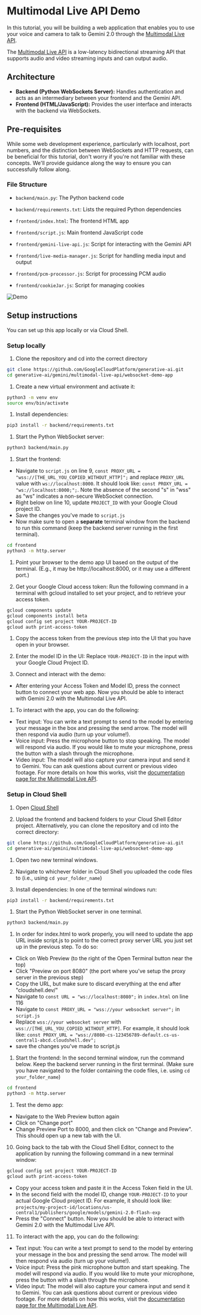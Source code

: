 # Multimodal Live API Demo

In this tutorial, you will be building a web application that enables you to use your voice and camera to talk to Gemini 2.0 through the [Multimodal Live API](https://cloud.google.com/vertex-ai/generative-ai/docs/model-reference/multimodal-live).

The [Multimodal Live API](https://cloud.google.com/vertex-ai/generative-ai/docs/model-reference/multimodal-live) is a low-latency bidirectional streaming API that supports audio and video streaming inputs and can output audio.

## Architecture

- **Backend (Python WebSockets Server):** Handles authentication and acts as an intermediary between your frontend and the Gemini API.
- **Frontend (HTML/JavaScript):** Provides the user interface and interacts with the backend via WebSockets.

## Pre-requisites

While some web development experience, particularly with localhost, port numbers, and the distinction between WebSockets and HTTP requests, can be beneficial for this tutorial, don't worry if you're not familiar with these concepts. We'll provide guidance along the way to ensure you can successfully follow along.

### File Structure

- `backend/main.py`: The Python backend code
- `backend/requirements.txt`: Lists the required Python dependencies

- `frontend/index.html`: The frontend HTML app
- `frontend/script.js`: Main frontend JavaScript code
- `frontend/gemini-live-api.js`: Script for interacting with the Gemini API
- `frontend/live-media-manager.js`: Script for handling media input and output
- `frontend/pcm-processor.js`: Script for processing PCM audio
- `frontend/cookieJar.js`: Script for managing cookies

![Demo](https://storage.googleapis.com/cloud-samples-data/generative-ai/image/demo-UI.png)

## Setup instructions

You can set up this app locally or via Cloud Shell.

### Setup locally

1. Clone the repository and cd into the correct directory

```sh
git clone https://github.com/GoogleCloudPlatform/generative-ai.git
cd generative-ai/gemini/multimodal-live-api/websocket-demo-app
```

1. Create a new virtual environment and activate it:

```sh
python3 -m venv env
source env/bin/activate
```

1. Install dependencies:

```sh
pip3 install -r backend/requirements.txt
```

1. Start the Python WebSocket server:

```sh
python3 backend/main.py
```

1. Start the frontend:

- Navigate to `script.js` on line 9, `const PROXY_URL = "wss://[THE_URL_YOU_COPIED_WITHOUT_HTTP]";` and replace `PROXY_URL` value with `ws://localhost:8000`. It should look like: `const PROXY_URL = "ws://localhost:8000;";`. Note the absence of the second "s" in "wss" as "ws" indicates a non-secure WebSocket connection.
- Right below on line 10, update `PROJECT_ID` with your Google Cloud project ID.
- Save the changes you've made to `script.js`
- Now make sure to open a **separate** terminal window from the backend to run this command (keep the backend server running in the first terminal).

```sh
cd frontend
python3 -m http.server
```

1. Point your browser to the demo app UI based on the output of the terminal. (E.g., it may be http://localhost:8000, or it may use a different port.)

1. Get your Google Cloud access token:
   Run the following command in a terminal with gcloud installed to set your project, and to retrieve your access token.

```sh
gcloud components update
gcloud components install beta
gcloud config set project YOUR-PROJECT-ID
gcloud auth print-access-token
```

1. Copy the access token from the previous step into the UI that you have open in your browser.

1. Enter the model ID in the UI:
   Replace `YOUR-PROJECT-ID` in the input with your Google Cloud Project ID.

2. Connect and interact with the demo:

- After entering your Access Token and Model ID, press the connect button to connect your web app. Now you should be able to interact with Gemini 2.0 with the Multimodal Live API.

1. To interact with the app, you can do the following:

- Text input: You can write a text prompt to send to the model by entering your message in the box and pressing the send arrow. The model will then respond via audio (turn up your volume!).
- Voice input: Press the microphone button to stop speaking. The model will respond via audio. If you would like to mute your microphone, press the button with a slash through the microphone.
- Video input: The model will also capture your camera input and send it to Gemini. You can ask questions about current or previous video footage. For more details on how this works, visit the [documentation page for the Multimodal Live API](https://cloud.google.com/vertex-ai/generative-ai/docs/model-reference/multimodal-live).

### Setup in Cloud Shell

1. Open [Cloud Shell](https://cloud.google.com/shell/docs/editor-overview)

1. Upload the frontend and backend folders to your Cloud Shell Editor project. Alternatively, you can clone the repository and cd into the correct directory:

```sh
git clone https://github.com/GoogleCloudPlatform/generative-ai.git
cd generative-ai/gemini/multimodal-live-api/websocket-demo-app
```

1. Open two new terminal windows.
1. Navigate to whichever folder in Cloud Shell you uploaded the code files to (i.e., using `cd your_folder_name`)

1. Install dependencies: In one of the terminal windows run:

```sh
pip3 install -r backend/requirements.txt
```

1. Start the Python WebSocket server in one terminal.

```sh
python3 backend/main.py
```

1. In order for index.html to work properly, you will need to update the app URL inside script.js to point to the correct proxy server URL you just set up in the previous step. To do so:

- Click on Web Preview (to the right of the Open Terminal button near the top)
- Click "Preview on port 8080" (the port where you've setup the proxy server in the previous step)
- Copy the URL, but make sure to discard everything at the end after "cloudshell.dev/"
- Navigate to `const URL = "ws://localhost:8080";` in `index.html` on line 116
- Navigate to `const PROXY_URL = "wss://your websocket server";` in `script.js`
- Replace `wss://your websocket server` with `wss://[THE_URL_YOU_COPIED_WITHOUT_HTTP]`. For example, it should look like: `const PROXY_URL = "wss://8080-cs-123456789-default.cs-us-central1-abcd.cloudshell.dev";`
- save the changes you've made to script.js

1. Start the frontend:
   In the second terminal window, run the command below. Keep the backend server running in the first terminal.
   (Make sure you have navigated to the folder containing the code files, i.e. using `cd your_folder_name`)

```sh
cd frontend
python3 -m http.server
```

1. Test the demo app:

- Navigate to the Web Preview button again
- Click on "Change port"
- Change Preview Port to 8000, and then click on "Change and Preview". This should open up a new tab with the UI.

10. Going back to the tab with the Cloud Shell Editor, connect to the application by running the following command in a new terminal window:

```sh
gcloud config set project YOUR-PROJECT-ID
gcloud auth print-access-token
```

- Copy your access token and paste it in the Access Token field in the UI.
- In the second field with the model ID, change `YOUR-PROJECT-ID` to your actual Google Cloud project ID.
  For example, it should look like: `projects/my-project-id/locations/us-central1/publishers/google/models/gemini-2.0-flash-exp`
- Press the "Connect" button. Now you should be able to interact with Gemini 2.0 with the Multimodal Live API.

11. To interact with the app, you can do the following:

- Text input: You can write a text prompt to send to the model by entering your message in the box and pressing the send arrow. The model will then respond via audio (turn up your volume!).
- Voice input: Press the pink microphone button and start speaking. The model will respond via audio. If you would like to mute your microphone, press the button with a slash through the microphone.
- Video input: The model will also capture your camera input and send it to Gemini. You can ask questions about current or previous video footage. For more details on how this works, visit the [documentation page for the Multimodal Live API](https://cloud.google.com/vertex-ai/generative-ai/docs/model-reference/multimodal-live).
